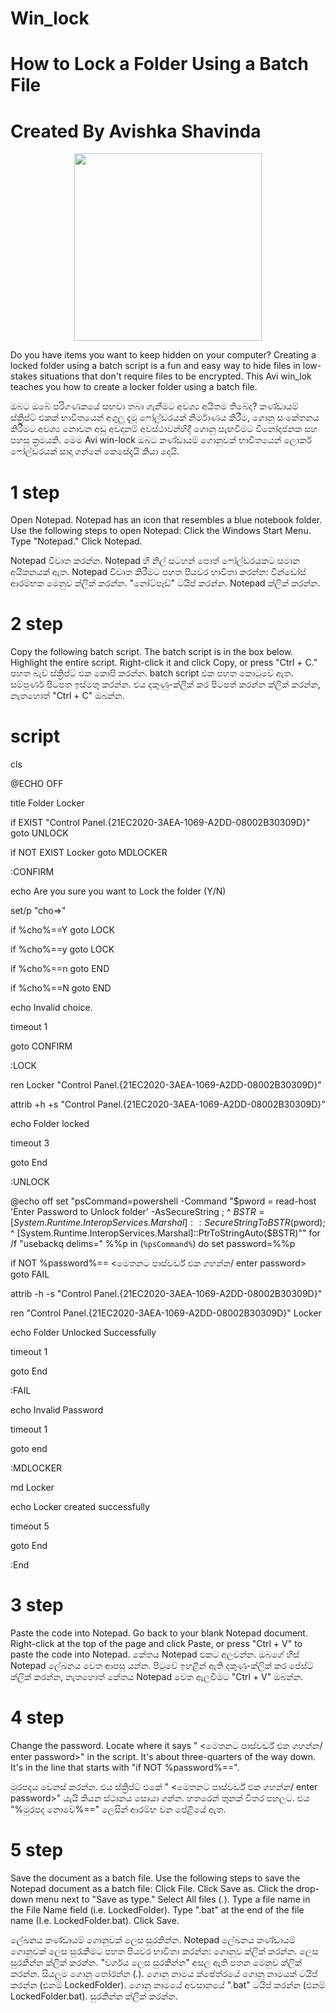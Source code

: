 # Win_lock
# How to Lock a Folder Using a Batch File
# Created By Avishka Shavinda

</p>
<p align="center">
<img src="[https://avatars.githubusercontent.com/u/134716496?v=4.jpg](https://raw.githubusercontent.com/avishka33/PRINCE-AVI-MD/main/Menu2.jpg)" width="300" height="300"/>
</p>

Do you have items you want to keep hidden on your computer? Creating a locked folder using a batch script is a fun and easy way to hide files in low-stakes situations that don't require files to be encrypted. This Avi win_lok teaches you how to create a locker folder using a batch file.


ඔබට ඔබේ පරිගණකයේ සඟවා තබා ගැනීමට අවශ්‍ය අයිතම තිබේද? කණ්ඩායම් ස්ක්‍රිප්ට් එකක් භාවිතයෙන් අගුලු දැමූ ෆෝල්ඩරයක් නිර්මාණය කිරීම, ගොනු සංකේතනය කිරීමට අවශ්‍ය නොවන අඩු අවදානම් අවස්ථාවන්හිදී ගොනු සැඟවීමට විනෝදජනක සහ පහසු ක්‍රමයකි. මෙම Avi win-lock ඔබට කණ්ඩායම් ගොනුවක් භාවිතයෙන් ලොකර් ෆෝල්ඩරයක් සාදා ගන්නේ කෙසේදැයි කියා දෙයි.

# 1 step

Open Notepad. Notepad has an icon that resembles a blue notebook folder. Use the following steps to open Notepad:
Click the Windows Start Menu.
Type "Notepad."
Click Notepad.

Notepad විවෘත කරන්න. Notepad හි නිල් සටහන් පොත් ෆෝල්ඩරයකට සමාන අයිකනයක් ඇත. Notepad විවෘත කිරීමට පහත පියවර භාවිතා කරන්න:
වින්ඩෝස් ආරම්භක මෙනුව ක්ලික් කරන්න.
"නෝට්පෑඩ්" ටයිප් කරන්න.
Notepad ක්ලික් කරන්න.
# 2 step

Copy the following batch script. The batch script is in the box below. Highlight the entire script. Right-click it and click Copy, or press "Ctrl + C."
පහත බැච් ස්ක්‍රිප්ට් එක කොපි කරන්න. batch script එක පහත කොටුවේ ඇත. සම්පූර්ණ පිටපත ඉස්මතු කරන්න. එය දකුණු-ක්ලික් කර පිටපත් කරන්න ක්ලික් කරන්න, නැතහොත් "Ctrl + C" ඔබන්න.

# script

  cls

@ECHO OFF

title Folder Locker

if EXIST "Control Panel.{21EC2020-3AEA-1069-A2DD-08002B30309D}" goto UNLOCK

if NOT EXIST Locker goto MDLOCKER

:CONFIRM

echo Are you sure you want to Lock the folder (Y/N)

set/p "cho=>"

if %cho%==Y goto LOCK

if %cho%==y goto LOCK

if %cho%==n goto END

if %cho%==N goto END

echo Invalid choice.

timeout 1

goto CONFIRM

:LOCK

ren Locker "Control Panel.{21EC2020-3AEA-1069-A2DD-08002B30309D}"

attrib +h +s "Control Panel.{21EC2020-3AEA-1069-A2DD-08002B30309D}"

echo Folder locked

timeout 3

goto End

:UNLOCK

@echo off
set "psCommand=powershell -Command "$pword = read-host 'Enter Password to Unlock folder' -AsSecureString ; ^
    $BSTR=[System.Runtime.InteropServices.Marshal]::SecureStringToBSTR($pword); ^
        [System.Runtime.InteropServices.Marshal]::PtrToStringAuto($BSTR)""
for /f "usebackq delims=" %%p in (`%psCommand%`) do set password=%%p

if NOT %password%== <මෙතනට පාස්වර්ඩ් එක ගහන්න/ enter password> goto FAIL

attrib -h -s "Control Panel.{21EC2020-3AEA-1069-A2DD-08002B30309D}"

ren "Control Panel.{21EC2020-3AEA-1069-A2DD-08002B30309D}" Locker

echo Folder Unlocked Successfully

timeout 1

goto End

:FAIL

echo Invalid Password

timeout 1

goto end

:MDLOCKER

md Locker

echo Locker created successfully

timeout 5

goto End

:End


# 3 step


Paste the code into Notepad. Go back to your blank Notepad document. Right-click at the top of the page and click Paste, or press "Ctrl + V" to paste the code into Notepad.
කේතය Notepad එකට අලවන්න. ඔබගේ හිස් Notepad ලේඛනය වෙත ආපසු යන්න. පිටුවේ ඉහළින් ඇති දකුණු-ක්ලික් කර පේස්ට් ක්ලික් කරන්න, නැතහොත් කේතය Notepad වෙත ඇලවීමට "Ctrl + V" ඔබන්න.

# 4 step 


Change the password. Locate where it says " <මෙතනට පාස්වර්ඩ් එක ගහන්න/ enter password>" in the script. It's about three-quarters of the way down. It's in the line that starts with "if NOT %password%==".

මුරපදය වෙනස් කරන්න. එය ස්ක්‍රිප්ට් එකේ " <මෙතනට පාස්වර්ඩ් එක ගහන්න/ enter password>" යැයි කියන ස්ථානය සොයා ගන්න. හතරෙන් තුනක් විතර පහලට. එය "%මුරපද නොවේ%==" ලෙසින් ආරම්භ වන පේළියේ ඇත.


# 5 step 

Save the document as a batch file. Use the following steps to save the Notepad document as a batch file:
Click File.
Click Save as.
Click the drop-down menu next to "Save as type."
Select All files (*.*).
Type a file name in the File Name field (i.e. LockedFolder).
Type ".bat" at the end of the file name (I.e. LockedFolder.bat).
Click Save.

ලේඛනය කණ්ඩායම් ගොනුවක් ලෙස සුරකින්න. Notepad ලේඛනය කණ්ඩායම් ගොනුවක් ලෙස සුරැකීමට පහත පියවර භාවිතා කරන්න:
ගොනුව ක්ලික් කරන්න.
ලෙස සුරකින්න ක්ලික් කරන්න.
"වර්ගය ලෙස සුරකින්න" අසල ඇති පතන මෙනුව ක්ලික් කරන්න.
සියලුම ගොනු තෝරන්න (*.*).
ගොනු නාමය ක්ෂේත්රයේ ගොනු නාමයක් ටයිප් කරන්න (එනම් LockedFolder).
ගොනු නාමයේ අවසානයේ ".bat" ටයිප් කරන්න (එනම් LockedFolder.bat).
සුරකින්න ක්ලික් කරන්න.
